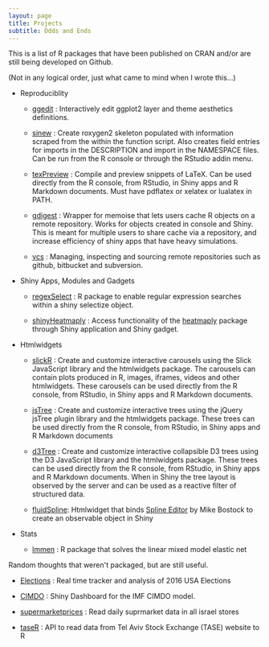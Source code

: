 ```yaml
---
layout: page
title: Projects
subtitle: Odds and Ends
---
```


This is a list of R packages that have been published on CRAN and/or are still being developed on Github.

(Not in any logical order, just what came to mind when I wrote this...)

- Reproduciblity
  - [ggedit](https://github.com/metrumresearchgroup/ggedit) : Interactively edit ggplot2 layer and theme aesthetics definitions.

  - [sinew](https://github.com/metrumresearchgroup/sinew) : Create roxygen2 skeleton populated with information scraped from the within the function script. Also creates field entries for imports in the DESCRIPTION and import in the NAMESPACE files. Can be run from the R console or through the RStudio addin menu.

  - [texPreview](https://github.com/metrumresearchgroup/texPreview) : Compile and preview snippets of LaTeX. Can be used directly from the R console, from RStudio, in Shiny apps and R Markdown documents. Must have pdflatex or xelatex or lualatex in PATH.

  - [gdigest](https://github.com/yonicd/gdigest) : Wrapper for memoise that lets users cache R objects on a remote repository. Works for objects created in console and Shiny. This is meant for multiple users to share cache via a repository, and increase efficiency of shiny apps that have heavy simulations. 

  - [vcs](https://github.com/metrumresearchgroup/vcs) : Managing, inspecting and sourcing remote repositories such as github, bitbucket and subversion.

- Shiny Apps, Modules and Gadgets
  - [regexSelect](https://github.com/yonicd/regexSelect) : R package to enable regular expression searches within a shiny selectize object.

  - [shinyHeatmaply](https://github.com/yonicd/shinyHeatmaply) : Access functionality of the [heatmaply](https://github.com/talgalili/heatmaply) package through Shiny application and Shiny gadget.

- Htmlwidgets

  - [slickR](https://github.com/metrumresearchgroup/slickR) : Create and customize interactive carousels using the Slick JavaScript library and the htmlwidgets package. The carousels can contain plots produced in R, images, iframes, videos and other htmlwidgets. These carousels can be used directly from the R console, from RStudio, in Shiny apps and R Markdown documents.

  - [jsTree](https://github.com/metrumresearchgroup/jsTree) : Create and customize interactive trees using the jQuery jsTree plugin library and the htmlwidgets package. These trees can be used directly from the R console, from RStudio, in Shiny apps and R Markdown documents

  - [d3Tree](https://github.com/metrumresearchgroup/d3Tree) : Create and customize interactive collapsible D3 trees using the D3 JavaScript library and the htmlwidgets package. These trees can be used directly from the R console, from RStudio, in Shiny apps and R Markdown documents. When in Shiny the tree layout is observed by the server and can be used as a reactive filter of structured data.

  - [fluidSpline](https://github.com/metrumresearchgroup/fluidSpline): Htmlwidget that binds [Spline Editor](https://bl.ocks.org/mbostock/4342190) by Mike Bostock to create an observable object in Shiny

- Stats
  - [lmmen](https://github.com/yonicd/lmmen) : R package that solves the linear mixed model elastic net


Random thoughts that weren't packaged, but are still useful.

- [Elections](https://github.com/yonicd/Elections) : Real time tracker and analysis of 2016 USA Elections

- [CIMDO](https://github.com/yonicd/CIMDO) : Shiny Dashboard for the IMF CIMDO model.

- [supermarketprices](https://github.com/yonicd/supermarketprices) : Read daily suprmarket data in all israel stores

- [taseR](https://github.com/yonicd/taseR) : API to read data from Tel Aviv Stock Exchange (TASE) website to R 
